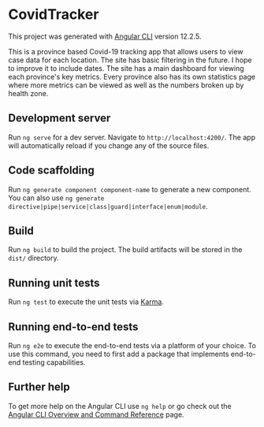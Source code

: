 # CovidTracker

This project was generated with [Angular CLI](https://github.com/angular/angular-cli) version 12.2.5.


This is a province based Covid-19 tracking app that allows users to view case data for each location. The site has basic filtering in the future. I hope to improve it to include dates. The site has a main dashboard for viewing each province's key metrics. Every province also has its own statistics page where more metrics can be viewed as well as the numbers broken up by health zone.



## Development server

Run `ng serve` for a dev server. Navigate to `http://localhost:4200/`. The app will automatically reload if you change any of the source files.

## Code scaffolding

Run `ng generate component component-name` to generate a new component. You can also use `ng generate directive|pipe|service|class|guard|interface|enum|module`.

## Build

Run `ng build` to build the project. The build artifacts will be stored in the `dist/` directory.

## Running unit tests

Run `ng test` to execute the unit tests via [Karma](https://karma-runner.github.io).

## Running end-to-end tests

Run `ng e2e` to execute the end-to-end tests via a platform of your choice. To use this command, you need to first add a package that implements end-to-end testing capabilities.

## Further help

To get more help on the Angular CLI use `ng help` or go check out the [Angular CLI Overview and Command Reference](https://angular.io/cli) page.
